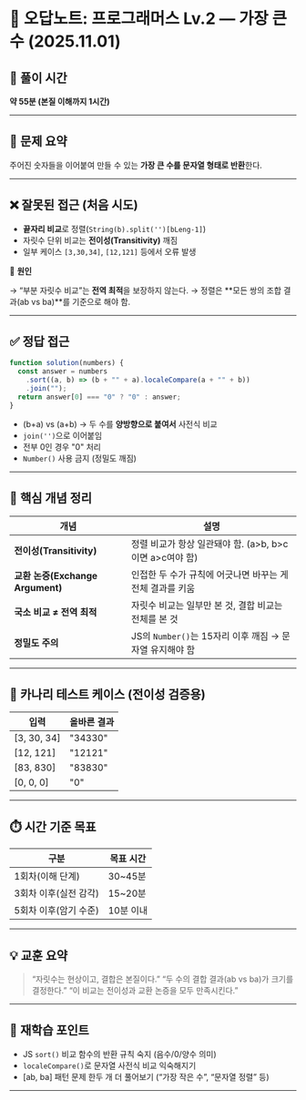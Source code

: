 # 🧠 오답노트: 프로그래머스 Lv.2 — 가장 큰 수 (2025.11.01)

## 📅 풀이 시간

**약 55분 (본질 이해까지 1시간)**

---

## 📌 문제 요약

주어진 숫자들을 이어붙여 만들 수 있는 **가장 큰 수를 문자열 형태로 반환**한다.

---

## ❌ 잘못된 접근 (처음 시도)

- **끝자리 비교**로 정렬(`String(b).split('')[bLeng-1]`)
- 자릿수 단위 비교는 **전이성(Transitivity)** 깨짐
- 일부 케이스 `[3,30,34]`, `[12,121]` 등에서 오류 발생

💬 **원인**

→ “부분 자릿수 비교”는 **전역 최적**을 보장하지 않는다.
→ 정렬은 **모든 쌍의 조합 결과(ab vs ba)**를 기준으로 해야 함.

---

## ✅ 정답 접근

```js
function solution(numbers) {
  const answer = numbers
    .sort((a, b) => (b + "" + a).localeCompare(a + "" + b))
    .join("");
  return answer[0] === "0" ? "0" : answer;
}
```

- (b+a) vs (a+b) → 두 수를 **양방향으로 붙여서** 사전식 비교
- `join('')`으로 이어붙임
- 전부 0인 경우 "0" 처리
- `Number()` 사용 금지 (정밀도 깨짐)

---

## 🧩 핵심 개념 정리

| **개념**                         | **설명**                                                  |
| -------------------------------- | --------------------------------------------------------- |
| **전이성(Transitivity)**         | 정렬 비교가 항상 일관돼야 함. (a>b, b>c이면 a>c여야 함)   |
| **교환 논증(Exchange Argument)** | 인접한 두 수가 규칙에 어긋나면 바꾸는 게 전체 결과를 키움 |
| **국소 비교 ≠ 전역 최적**        | 자릿수 비교는 일부만 본 것, 결합 비교는 전체를 본 것      |
| **정밀도 주의**                  | JS의 `Number()`는 15자리 이후 깨짐 → 문자열 유지해야 함   |

---

## 🧪 카나리 테스트 케이스 (전이성 검증용)

| **입력**    | **올바른 결과** |
| ----------- | --------------- |
| [3, 30, 34] | "34330"         |
| [12, 121]   | "12121"         |
| [83, 830]   | "83830"         |
| [0, 0, 0]   | "0"             |

---

## ⏱️ 시간 기준 목표

| **구분**              | **목표 시간** |
| --------------------- | ------------- |
| 1회차(이해 단계)      | 30~45분       |
| 3회차 이후(실전 감각) | 15~20분       |
| 5회차 이후(암기 수준) | 10분 이내     |

---

## 💡 교훈 요약

> “자릿수는 현상이고, 결합은 본질이다.”
> “두 수의 결합 결과(ab vs ba)가 크기를 결정한다.”
> “이 비교는 전이성과 교환 논증을 모두 만족시킨다.”

---

## 🔁 재학습 포인트

- JS `sort()` 비교 함수의 반환 규칙 숙지 (음수/0/양수 의미)
- `localeCompare()`로 문자열 사전식 비교 익숙해지기
- [ab, ba] 패턴 문제 한두 개 더 풀어보기 (“가장 작은 수”, “문자열 정렬” 등)

---
